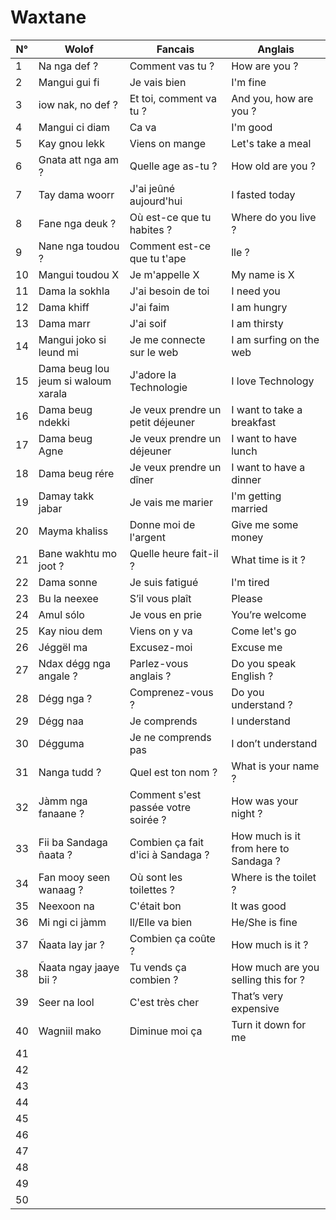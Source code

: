 # Waxtane

| N° | Wolof                               | Fancais                             | Anglais                               |
| -- | ----------------------------------- | ----------------------------------- | ------------------------------------- |
| 1  | Na nga def ?                        | Comment vas tu ?                    | How are you ?                         |
| 2  | Mangui gui fi                       | Je vais bien                        | I&#039;m fine                              |
| 3  | iow nak, no def ?                   | Et toi, comment va tu ?             | And you, how are you ?                |
| 4  | Mangui ci diam                      | Ca va                               | I&#039;m good                              |
| 5  | Kay gnou lekk                       | Viens on mange                      | Let&#039;s take a meal                     |
| 6  | Gnata att nga am ?                  | Quelle age as-tu ?                  | How old are you ?                     |
| 7  | Tay dama woorr                      | J&#039;ai jeûné aujourd&#039;hui              | I fasted today                        |
| 8  | Fane nga deuk ?                     | Où est-ce que tu habites ?          | Where do you live ?                   |
| 9  | Nane nga toudou ?                   | Comment est-ce que tu t&#039;ape         | lle ? | What&#039;s your name ?            |
| 10 | Mangui toudou X                     | Je m&#039;appelle X                      | My name is X                          |
| 11 | Dama la sokhla                      | J&#039;ai besoin de toi                  | I need you                            |
| 12 | Dama khiff                          | J&#039;ai faim                           | I am hungry                           |
| 13 | Dama marr                           | J&#039;ai soif                           | I am thirsty                          |
| 14 | Mangui joko si leund mi             | Je me connecte sur le web           | I am surfing on the web               |
| 15 | Dama beug lou jeum si waloum xarala | J&#039;adore la Technologie              | I love Technology                     |
| 16 | Dama beug ndekki                    | Je veux prendre un petit déjeuner   | I want to take a breakfast            |
| 17 | Dama beug Agne                      | Je veux prendre un déjeuner         | I want to have lunch                  |
| 18 | Dama beug rére                      | Je veux prendre un dîner            | I want to have a dinner               |
| 19 | Damay takk jabar                    | Je vais me marier                   | I&#039;m getting married                   |
| 20 | Mayma khaliss                       | Donne moi de l&#039;argent               | Give me some money                    |
| 21 | Bane wakhtu mo joot ?               | Quelle heure fait-il ?              | What time is it ?                     |
| 22 | Dama sonne                          | Je suis fatigué                     | I&#039;m tired                             |
| 23 | Bu la neexee                        | S’il vous plaît                     | Please                                |
| 24 | Amul sólo                           | Je vous en prie                     | You’re welcome                        |
| 25 | Kay niou dem                        | Viens on y va                       | Come let&#039;s go                         |
| 26 | Jéggël ma                           | Excusez-moi                         | Excuse me                             |
| 27 | Ndax dégg nga angale ?              | Parlez-vous anglais ?               | Do you speak English ?                |
| 28 | Dégg nga ?                          | Comprenez-vous ?                    | Do you understand ?                   |
| 29 | Dégg naa                            | Je comprends                        | I understand                          |
| 30 | Dégguma                             | Je ne comprends pas                 | I don’t understand                    |
| 31 | Nanga tudd ?                        | Quel est ton nom ?                  | What is your name ?                   |
| 32 | Jàmm nga fanaane ?                  | Comment s&#039;est passée votre soirée ? | How was your night ?                  |
| 33 | Fii ba Sandaga ñaata ?              | Combien ça fait d&#039;ici à Sandaga ?   | How much is it from here to Sandaga ? |
| 34 | Fan mooy seen wanaag ?              | Où sont les toilettes ?             | Where is the toilet ?                 |
| 35 | Neexoon na                          | C&#039;était bon                         | It was good                           |
| 36 | Mi ngi ci jàmm                      | Il/Elle va bien                     | He/She is fine                        |
| 37 | Ñaata lay jar ?                     | Combien ça coûte ?                  | How much is it ?                      |
| 38 | Ñaata ngay jaaye bii ?              | Tu vends ça combien ?               | How much are you selling this for ?   |
| 39 | Seer na lool                        | C&#039;est très cher                     | That’s very expensive                 |
| 40 | Wagniil mako                        | Diminue moi ça                      | Turn it down for me                   |
| 41 |                                     |                                     |
| 42 |                                     |                                     |
| 43 |                                     |                                     |
| 44 |                                     |                                     |
| 45 |                                     |                                     |
| 46 |                                     |                                     |
| 47 |                                     |                                     |
| 48 |                                     |                                     |
| 49 |                                     |                                     |
| 50 |                                     |                                     |

